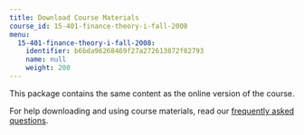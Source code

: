 ```yaml
---
title: Download Course Materials
course_id: 15-401-finance-theory-i-fall-2008
menu:
  15-401-finance-theory-i-fall-2008:
    identifier: b6bda96268469f27a272613872f82793
    name: null
    weight: 200
---
```

This package contains the same content as the online version of the course.

For help downloading and using course materials, read our [frequently asked questions](/help/faq-technology/).